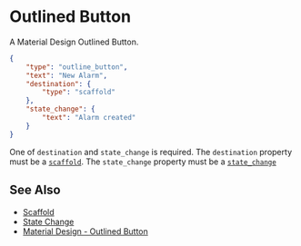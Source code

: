 # Outlined Button

A Material Design Outlined Button.

```json
{
    "type": "outline_button",
    "text": "New Alarm",
    "destination": {
        "type": "scaffold"
    },
    "state_change": {
        "text": "Alarm created"
    }
}
```

One of `destination` and `state_change` is required.
The `destination` property must be a [`scaffold`](scaffold.md).
The `state_change` property must be a [`state_change`](../state/state_change.md)


## See Also

* [Scaffold](scaffold.md)
* [State Change](../state/state_change.md)
* [Material Design - Outlined Button](https://material.io/design/components/buttons.html#outlined-button)